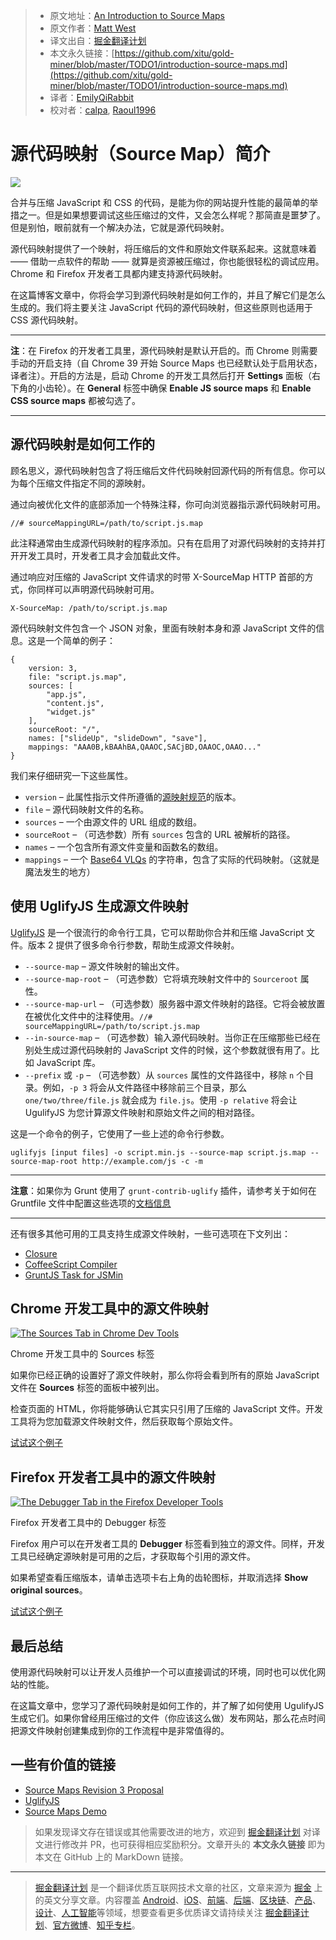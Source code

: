 > * 原文地址：[An Introduction to Source Maps](https://blog.teamtreehouse.com/introduction-source-maps)
> * 原文作者：[Matt West](https://blog.teamtreehouse.com/author/mattwest)
> * 译文出自：[掘金翻译计划](https://github.com/xitu/gold-miner)
> * 本文永久链接：[https://github.com/xitu/gold-miner/blob/master/TODO1/introduction-source-maps.md](https://github.com/xitu/gold-miner/blob/master/TODO1/introduction-source-maps.md)
> * 译者：[EmilyQiRabbit](https://github.com/EmilyQiRabbit)
> * 校对者：[calpa](https://github.com/calpa), [Raoul1996](https://github.com/Raoul1996)

# 源代码映射（Source Map）简介

![](https://3wga6448744j404mpt11pbx4-wpengine.netdna-ssl.com/wp-content/uploads/2013/10/programming1.png)

合并与压缩 JavaScript 和 CSS 的代码，是能为你的网站提升性能的最简单的举措之一。但是如果想要调试这些压缩过的文件，又会怎么样呢？那简直是噩梦了。但是别怕，眼前就有一个解决办法，它就是源代码映射。

源代码映射提供了一个映射，将压缩后的文件和原始文件联系起来。这就意味着 —— 借助一点软件的帮助 —— 就算是资源被压缩过，你也能很轻松的调试应用。Chrome 和 Firefox 开发者工具都内建支持源代码映射。

在这篇博客文章中，你将会学习到源代码映射是如何工作的，并且了解它们是怎么生成的。我们将主要关注 JavaScript 代码的源代码映射，但这些原则也适用于 CSS 源代码映射。

* * *

**注**：在 Firefox 的开发者工具里，源代码映射是默认开启的。而 Chrome 则需要手动的开启支持（自 Chrome 39 开始 Source Maps 也已经默认处于启用状态，译者注）。开启的方法是，启动 Chrome 的开发工具然后打开 **Settings** 面板（右下角的小齿轮）。在 **General** 标签中确保 **Enable JS source maps** 和 **Enable CSS source maps** 都被勾选了。

* * *

## 源代码映射是如何工作的

顾名思义，源代码映射包含了将压缩后文件代码映射回源代码的所有信息。你可以为每个压缩文件指定不同的源映射。

通过向被优化文件的底部添加一个特殊注释，你可向浏览器指示源代码映射可用。

```
//# sourceMappingURL=/path/to/script.js.map
```

此注释通常由生成源代码映射的程序添加。只有在启用了对源代码映射的支持并打开开发工具时，开发者工具才会加载此文件。

通过响应对压缩的 JavaScript 文件请求的时带 X-SourceMap HTTP 首部的方式，你同样可以声明源代码映射可用。

```
X-SourceMap: /path/to/script.js.map
```

源代码映射文件包含一个 JSON 对象，里面有映射本身和源 JavaScript 文件的信息。这是一个简单的例子：

```
{
    version: 3,
    file: "script.js.map",
    sources: [
        "app.js",
        "content.js",
        "widget.js"
    ],
    sourceRoot: "/",
    names: ["slideUp", "slideDown", "save"],
    mappings: "AAA0B,kBAAhBA,QAAOC,SACjBD,OAAOC,OAAO..."
}
```

我们来仔细研究一下这些属性。

*   `version` – 此属性指示文件所遵循的[源映射规范](https://docs.google.com/document/d/1U1RGAehQwRypUTovF1KRlpiOFze0b-_2gc6fAH0KY0k/edit)的版本。
*   `file` – 源代码映射文件的名称。
*   `sources` – 一个由源文件的 URL 组成的数组。
*   `sourceRoot` – （可选参数）所有 `sources` 包含的 URL 被解析的路径。
*   `names` – 一个包含所有源文件变量和函数名的数组。
*   `mappings` – 一个 [Base64 VLQs](http://www.html5rocks.com/en/tutorials/developertools/sourcemaps/#toc-base64vlq) 的字符串，包含了实际的代码映射。（这就是魔法发生的地方）

## 使用 UglifyJS 生成源文件映射

[UglifyJS](https://github.com/mishoo/UglifyJS2) 是一个很流行的命令行工具，它可以帮助你合并和压缩 JavaScript 文件。版本 2 提供了很多命令行参数，帮助生成源文件映射。

*   `--source-map` – 源文件映射的输出文件。
*   `--source-map-root` – （可选参数）它将填充映射文件中的 `Sourceroot` 属性。
*   `--source-map-url` – （可选参数）服务器中源文件映射的路径。它将会被放置在被优化文件中的注释使用。`//# sourceMappingURL=/path/to/script.js.map`
*   `--in-source-map` – （可选参数）输入源代码映射。当你正在压缩那些已经在别处生成过源代码映射的 JavaScript 文件的时候，这个参数就很有用了。比如 JavaScript 库。
*   `--prefix` 或 `-p` – （可选参数）从 `sources` 属性的文件路径中，移除 `n` 个目录。例如，`-p 3` 将会从文件路径中移除前三个目录，那么 `one/two/three/file.js` 就会成为 `file.js`。使用 `-p relative` 将会让 UgulifyJS 为您计算源文件映射和原始文件之间的相对路径。

这是一个命令的例子，它使用了一些上述的命令行参数。

```
uglifyjs [input files] -o script.min.js --source-map script.js.map --source-map-root http://example.com/js -c -m
```

* * *

**注意**：如果你为 Grunt 使用了 `grunt-contrib-uglify` 插件，请参考关于如何在 Gruntfile 文件中配置这些选项的[文档信息](https://github.com/gruntjs/grunt-contrib-uglify#sourcemap)

* * *

还有很多其他可用的工具支持生成源文件映射，一些可选项在下文列出：


*   [Closure](http://www.html5rocks.com/en/tutorials/developertools/sourcemaps/#toc-howgenerate)
*   [CoffeeScript Compiler](http://coffeescript.org/#source-maps)
*   [GruntJS Task for JSMin](https://github.com/twolfson/grunt-jsmin-sourcemap)

## Chrome 开发工具中的源文件映射

[![The Sources Tab in Chrome Dev Tools](https://3wga6448744j404mpt11pbx4-wpengine.netdna-ssl.com/wp-content/uploads/2013/12/chrome-tools.png)](https://3wga6448744j404mpt11pbx4-wpengine.netdna-ssl.com/wp-content/uploads/2013/12/chrome-tools.png)

Chrome 开发工具中的 Sources 标签

如果你已经正确的设置好了源文件映射，那么你将会看到所有的原始 JavaScript 文件在 **Sources** 标签的面板中被列出。

检查页面的 HTML，你将能够确认它其实只引用了压缩的 JavaScript 文件。开发工具将为您加载源文件映射文件，然后获取每个原始文件。

[试试这个例子](http://demos.mattwest.io/source-maps/)

## Firefox 开发者工具中的源文件映射

[![The Debugger Tab in the Firefox Developer Tools](https://3wga6448744j404mpt11pbx4-wpengine.netdna-ssl.com/wp-content/uploads/2013/12/firefox-tools.png)](https://3wga6448744j404mpt11pbx4-wpengine.netdna-ssl.com/wp-content/uploads/2013/12/firefox-tools.png)

Firefox 开发者工具中的 Debugger 标签

Firefox 用户可以在开发者工具的 **Debugger** 标签看到独立的源文件。同样，开发工具已经确定源映射是可用的之后，才获取每个引用的源文件。

如果希望查看压缩版本，请单击选项卡右上角的齿轮图标，并取消选择 **Show original sources**。


[试试这个例子](http://demos.mattwest.io/source-maps/)

## 最后总结

使用源代码映射可以让开发人员维护一个可以直接调试的环境，同时也可以优化网站的性能。

在这篇文章中，您学习了源代码映射是如何工作的，并了解了如何使用 UgulifyJS 生成它们。如果你曾经用压缩过的文件（你应该这么做）发布网站，那么花点时间把源文件映射创建集成到你的工作流程中是非常值得的。

## 一些有价值的链接

*   [Source Maps Revision 3 Proposal](https://docs.google.com/document/d/1U1RGAehQwRypUTovF1KRlpiOFze0b-_2gc6fAH0KY0k/edit)
*   [UglifyJS](https://github.com/mishoo/UglifyJS2)
*   [Source Maps Demo](http://demos.mattwest.io/source-maps/)

> 如果发现译文存在错误或其他需要改进的地方，欢迎到 [掘金翻译计划](https://github.com/xitu/gold-miner) 对译文进行修改并 PR，也可获得相应奖励积分。文章开头的 **本文永久链接** 即为本文在 GitHub 上的 MarkDown 链接。


---

> [掘金翻译计划](https://github.com/xitu/gold-miner) 是一个翻译优质互联网技术文章的社区，文章来源为 [掘金](https://juejin.im) 上的英文分享文章。内容覆盖 [Android](https://github.com/xitu/gold-miner#android)、[iOS](https://github.com/xitu/gold-miner#ios)、[前端](https://github.com/xitu/gold-miner#前端)、[后端](https://github.com/xitu/gold-miner#后端)、[区块链](https://github.com/xitu/gold-miner#区块链)、[产品](https://github.com/xitu/gold-miner#产品)、[设计](https://github.com/xitu/gold-miner#设计)、[人工智能](https://github.com/xitu/gold-miner#人工智能)等领域，想要查看更多优质译文请持续关注 [掘金翻译计划](https://github.com/xitu/gold-miner)、[官方微博](http://weibo.com/juejinfanyi)、[知乎专栏](https://zhuanlan.zhihu.com/juejinfanyi)。
